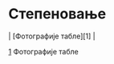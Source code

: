 # Степеновање

| [Фотографије табле][1]
|

[1](https://photos.app.goo.gl/2TMTLbhDnCyECAuS7) Фотографије табле
